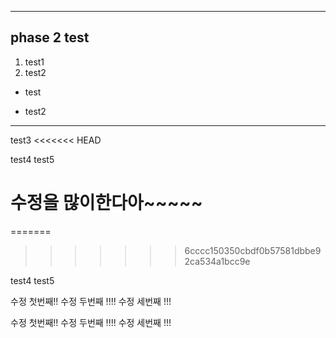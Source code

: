 * * *
## phase 2 test
1. test1
2. test2
- test
+ test2
****
test3
<<<<<<< HEAD

test4 
test5

# 수정을 많이한다아~~~~~
=======
>>>>>>> 6cccc150350cbdf0b57581dbbe92ca534a1bcc9e

test4 
test5

수정 첫번째!!
수정 두번째 !!!!
수정 세번째 !!!


수정 첫번째!!
수정 두번째 !!!!
수정 세번째 !!!
